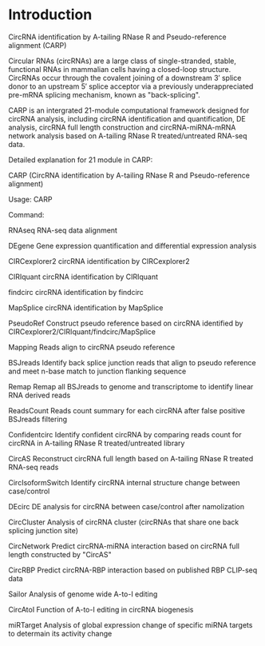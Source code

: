 # Introduction

CircRNA identification by A-tailing RNase R and Pseudo-reference alignment (CARP)

Circular RNAs (circRNAs) are a large class of single-stranded, stable, functional RNAs in mammalian cells having a closed-loop structure. CircRNAs occur through the covalent joining of a downstream 3′ splice donor to an upstream 5′ splice acceptor via a previously underappreciated pre-mRNA splicing mechanism, known as "back-splicing".

CARP is an intergrated 21-module computational framework designed for circRNA analysis, including circRNA identification and quantification, DE analysis, circRNA full length construction and circRNA-miRNA-mRNA network analysis based on A-tailing RNase R treated/untreated RNA-seq data.

Detailed explanation for 21 module in CARP:

CARP (CircRNA identification by A-tailing RNase R and Pseudo-reference alignment)

Usage:  CARP <Command>

Command:   
        
   RNAseq		RNA-seq data alignment
        
   DEgene		Gene expression quantification and differential expression analysis
        
   CIRCexplorer2	circRNA identification by CIRCexplorer2
        
   CIRIquant		circRNA identification by CIRIquant
        
   findcirc		circRNA identification by findcirc
        
   MapSplice		circRNA identification by MapSplice
        
   PseudoRef		Construct pseudo reference based on circRNA identified by CIRCexplorer2/CIRIquant/findcirc/MapSplice
        
   Mapping		Reads align to circRNA pseudo reference
        
   BSJreads		Identify back splice junction reads that align to pseudo reference and meet n-base match to junction flanking sequence
        
   Remap		Remap all BSJreads to genome and transcriptome to identify linear RNA derived reads
        
   ReadsCount		Reads count summary for each circRNA after false positive BSJreads filtering
        
   Confidentcirc	Identify confident circRNA by comparing reads count for circRNA in A-tailing RNase R treated/untreated library
        
   CircAS		Reconstruct circRNA full length based on A-tailing RNase R treated RNA-seq reads
        
   CircIsoformSwitch	Identify circRNA internal structure change between case/control
        
   DEcirc		DE analysis for circRNA between case/control after namolization
        
   CircCluster		Analysis of circRNA cluster (circRNAs that share one back splicing junction site)
        
   CircNetwork		Predict circRNA-miRNA interaction based on circRNA full length constructed by "CircAS"
        
   CircRBP		Predict circRNA-RBP interaction based on published RBP CLIP-seq data
        
   Sailor		Analysis of genome wide A-to-I editing
        
   CircAtoI		Function of A-to-I editing in circRNA biogenesis
        
   miRTarget		Analysis of global expression change of specific miRNA targets to determain its activity change
        
  
